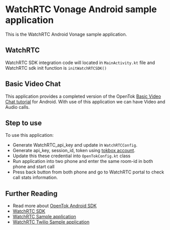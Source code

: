 # WatchRTC Vonage Android sample application
This is the WatchRTC Android Vonage sample application. 

WatchRTC
-----------
WatchRTC SDK integration code will located in `MainActivity.kt` file and WatchRTC sdk init function is `initWatchRTCSDK()`

Basic Video Chat
-----------
This application provides a completed version of the OpenTok [Basic Video Chat tutorial](https://tokbox.com/developer/tutorials/android/) for Android. 
With use of this application we can have Video and Audio calls.

Step to use
-----------
To use this application:
- Generate WatchRTC_api_key and update in `WatchRTCConfig`.
- Generate api_key, session_id, token using [tokbox account](https://tokbox.com/account/user/signup). 
- Update this these credential into `OpenTokConfig.kt` class
- Run application into two phone and enter the same room-id in both phone and start call
- Press back button from both phone and go to WatchRTC portal to check call stats information.

Further Reading
-----------
- Read more about [OpenTok Android SDK](https://tokbox.com/developer/sdks/android/)
- [WatchRTC SDK](https://github.com/testRTC/watchRTCSDK-Android)
- [WatchRTC Sample application](https://github.com/testRTC/watchRTCSDK-Android-SampleApp)
- [WatchRTC Twilio Sample application](https://github.com/testRTC/watchRTCSDK-Android-TwilioSampleApp)
